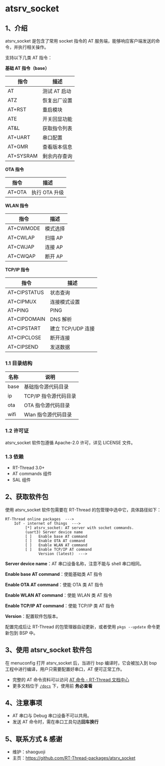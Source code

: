 # atsrv_socket

## 1、介绍

atsrv_socket 是包含了常用 socket 指令的 AT 服务端，能够响应客户端发送的命令，并执行相关操作。

支持以下几类 AT 指令：

**基础 AT 指令（base）**

|     指令     | 描述                 |
|--------------|----------------------|
| AT           | 测试 AT 启动         |
| ATZ          | 恢复出厂设置         |
| AT+RST       | 重启模块             |
| ATE          | 开关回显功能         |
| AT&L         | 获取指令列表         |
| AT+UART      | 串口配置             |
| AT+GMR       | 查看版本信息         |
| AT+SYSRAM    | 剩余内存查询         |

**OTA 指令**

|     指令     | 描述                 |
|--------------|----------------------|
| AT+OTA       | 执行 OTA 升级        |

**WLAN 指令**

|     指令     | 描述                 |
|--------------|----------------------|
| AT+CWMODE    | 模式选择             |
| AT+CWLAP     | 扫描 AP              |
| AT+CWJAP     | 连接 AP              |
| AT+CWQAP     | 断开 AP              |

**TCP/IP 指令**

|     指令     | 描述                 |
|--------------|----------------------|
| AT+CIPSTATUS | 状态查询             |
| AT+CIPMUX    | 连接模式设置         |
| AT+PING      | PING                 |
| AT+CIPDOMAIN | DNS 解析             |
| AT+CIPSTART  | 建立 TCP/UDP 连接    |
| AT+CIPCLOSE  | 断开连接             |
| AT+CIPSEND   | 发送数据             |

### 1.1 目录结构

| 名称  | 说明 |
| ---- | ---- |
| base | 基础指令源代码目录 |
| ip   | TCP/IP 指令源代码目录 |
| ota  | OTA 指令源代码目录 |
| wifi | Wlan 指令源代码目录 |

### 1.2 许可证

atsrv_socket 软件包遵循 Apache-2.0 许可，详见 LICENSE 文件。

### 1.3 依赖

- RT-Thread 3.0+
- AT commands 组件
- SAL 组件

## 2、获取软件包

使用 atsrv_socket 软件包需要在 RT-Thread 的包管理中选中它，具体路径如下：

```
RT-Thread online packages  --->
    IoT - internet of things  --->
         [*] atsrv_socket: AT server with socket commands.
         (uart3) Server device name
         [ ]   Enable base AT command
         [ ]   Enable OTA AT command
         [ ]   Enable WLAN AT command
         [ ]   Enable TCP/IP AT command
               Version (latest)  --->
```

**Server device name**：AT 串口设备名称，注意不能与 shell 串口相同。

**Enable base AT command**：使能基础类 AT 指令

**Enable OTA AT command**：使能 OTA 类 AT 指令

**Enable WLAN AT command**：使能 WLAN 类 AT 指令

**Enable TCP/IP AT command**：使能 TCP/IP 类 AT 指令

**Version**：配置软件包版本。

配置完成后让 RT-Thread 的包管理器自动更新，或者使用 `pkgs --update` 命令更新包到 BSP 中。

## 3、使用 atsrv_socket 软件包

在 menuconfig 打开 atsrv_socket 后，当进行 bsp 编译时，它会被加入到 bsp 工程中进行编译，用户只需要配置好串口，AT 便可正常工作。

* 完整的 AT 命令资料可以访问 [AT 命令 - RT-Thread 文档中心](https://www.rt-thread.org/document/site/programming-manual/at/at/)
* 更多文档位于 [`/docs`](/docs) 下，使用前 **务必查看**

## 4、注意事项

* AT 串口与 Debug 串口设备不可以共用。
* 发送 AT 命令时，需在串口工具勾选**回车换行**

## 5、联系方式 & 感谢

* 维护：shaoguoji
* 主页：https://github.com/RT-Thread-packages/atsrv_socket

